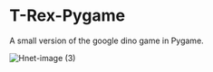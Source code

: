 # T-Rex-Pygame
A small version of the google dino game in Pygame.

![Hnet-image (3)](https://user-images.githubusercontent.com/73359364/160467539-a0ccac69-28fc-435e-88cb-c99b6b9f8b41.gif)
